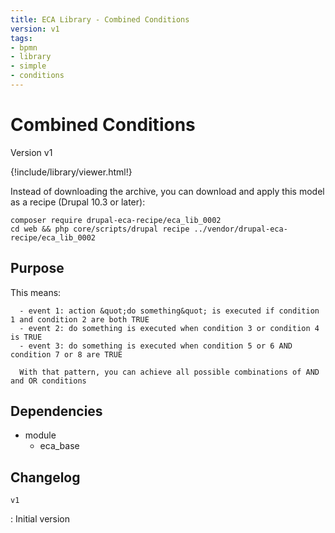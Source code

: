 ```yaml
---
title: ECA Library - Combined Conditions
version: v1
tags:
- bpmn
- library
- simple
- conditions
---
```

# Combined Conditions

Version v1

<script>url='bpmn_io-eca_lib_0002.xml';archive='bpmn_io-eca_lib_0002.tar.gz'</script>
{!include/library/viewer.html!}

Instead of downloading the archive, you can download and apply this model as a recipe (Drupal 10.3 or later):

```shell
composer require drupal-eca-recipe/eca_lib_0002
cd web && php core/scripts/drupal recipe ../vendor/drupal-eca-recipe/eca_lib_0002
```

## Purpose

This means:

      - event 1: action &quot;do something&quot; is executed if condition 1 and condition 2 are both TRUE
      - event 2: do something is executed when condition 3 or condition 4 is TRUE
      - event 3: do something is executed when condition 5 or 6 AND condition 7 or 8 are TRUE

      With that pattern, you can achieve all possible combinations of AND and OR conditions

## Dependencies

- module
    - eca_base

## Changelog

`v1`

:   Initial version
